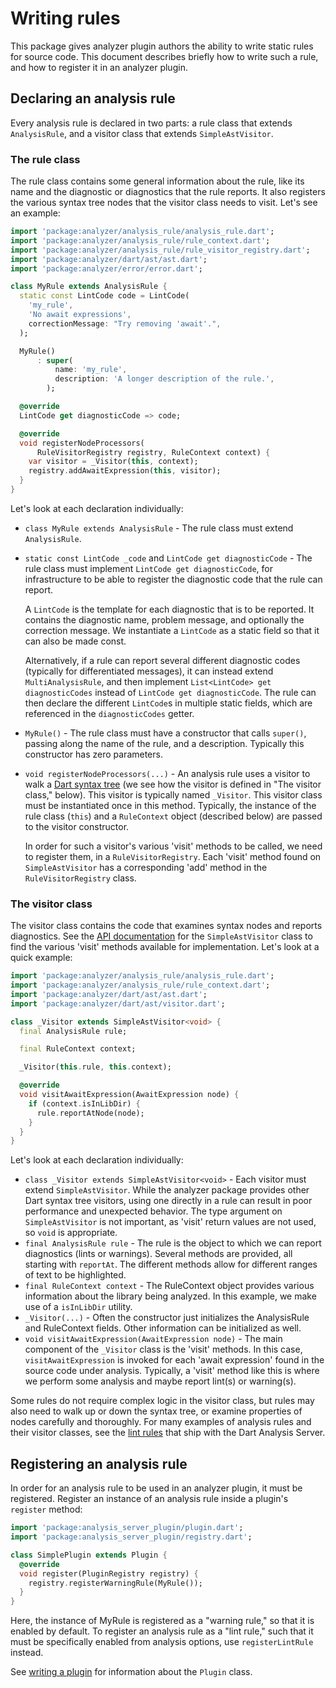# Writing rules

This package gives analyzer plugin authors the ability to write static rules
for source code. This document describes briefly how to write such a rule, and
how to register it in an analyzer plugin.

## Declaring an analysis rule

Every analysis rule is declared in two parts: a rule class that extends
`AnalysisRule`, and a visitor class that extends `SimpleAstVisitor`.

### The rule class

The rule class contains some general information about the rule, like its name
and the diagnostic or diagnostics that the rule reports. It also registers the
various syntax tree nodes that the visitor class needs to visit. Let's see an
example:

```dart
import 'package:analyzer/analysis_rule/analysis_rule.dart';
import 'package:analyzer/analysis_rule/rule_context.dart';
import 'package:analyzer/analysis_rule/rule_visitor_registry.dart';
import 'package:analyzer/dart/ast/ast.dart';
import 'package:analyzer/error/error.dart';

class MyRule extends AnalysisRule {
  static const LintCode code = LintCode(
    'my_rule',
    'No await expressions',
    correctionMessage: "Try removing 'await'.",
  );

  MyRule()
      : super(
          name: 'my_rule',
          description: 'A longer description of the rule.',
        );

  @override
  LintCode get diagnosticCode => code;

  @override
  void registerNodeProcessors(
      RuleVisitorRegistry registry, RuleContext context) {
    var visitor = _Visitor(this, context);
    registry.addAwaitExpression(this, visitor);
  }
}
```

Let's look at each declaration individually:

* `class MyRule extends AnalysisRule` - The rule class must extend
  `AnalysisRule`.

* `static const LintCode _code` and `LintCode get diagnosticCode` - The rule class
  must implement `LintCode get diagnosticCode`, for infrastructure to be able
  to register the diagnostic code that the rule can report.

  A `LintCode` is the template for each diagnostic that is to be reported. It
  contains the diagnostic name, problem message, and optionally the correction
  message. We instantiate a `LintCode` as a static field so that it can also be
  made const.

  Alternatively, if a rule can report several different diagnostic codes
  (typically for differentiated messages), it can instead extend
  `MultiAnalysisRule`, and then implement `List<LintCode> get diagnosticCodes`
  instead of `LintCode get diagnosticCode`. The rule can then declare the
  different `LintCode`s in multiple static fields, which are referenced in the
  `diagnosticCodes` getter.

* `MyRule()` - The rule class must have a constructor that calls `super()`,
  passing along the name of the rule, and a description. Typically this
  constructor has zero parameters.

* `void registerNodeProcessors(...)` - An analysis rule uses a visitor to walk
  a [Dart syntax tree][] (we see how the visitor is defined in "The visitor
  class," below). This visitor is typically named `_Visitor`. This visitor
  class must be instantiated once in this method. Typically, the instance of
  the rule class (`this`) and a `RuleContext` object (described below) are
  passed to the visitor constructor.

  In order for such a visitor's various 'visit' methods to be called, we need
  to register them, in a `RuleVisitorRegistry`. Each 'visit' method found on
  `SimpleAstVisitor` has a corresponding 'add' method in the
  `RuleVisitorRegistry` class.

[Dart syntax tree]: https://github.com/dart-lang/sdk/blob/main/pkg/analyzer/doc/tutorial/ast.md

### The visitor class

The visitor class contains the code that examines syntax nodes and reports
diagnostics. See the [API documentation][SimpleAstVisitor docs] for the
`SimpleAstVisitor` class to find the various 'visit' methods available for
implementation. Let's look at a quick example:

[SimpleAstVisitor docs]: https://github.com/dart-lang/sdk/blob/main/pkg/analyzer/lib/dart/ast/visitor.dart#L1841

```dart
import 'package:analyzer/analysis_rule/analysis_rule.dart';
import 'package:analyzer/analysis_rule/rule_context.dart';
import 'package:analyzer/dart/ast/ast.dart';
import 'package:analyzer/dart/ast/visitor.dart';

class _Visitor extends SimpleAstVisitor<void> {
  final AnalysisRule rule;

  final RuleContext context;

  _Visitor(this.rule, this.context);

  @override
  void visitAwaitExpression(AwaitExpression node) {
    if (context.isInLibDir) {
      rule.reportAtNode(node);
    }
  }
}
```

Let's look at each declaration individually:

* `class _Visitor extends SimpleAstVisitor<void>` - Each visitor must extend
  `SimpleAstVisitor`. While the analyzer package provides other Dart syntax
  tree visitors, using one directly in a rule can result in poor performance
  and unexpected behavior. The type argument on `SimpleAstVisitor` is not
  important, as 'visit' return values are not used, so `void` is appropriate.
* `final AnalysisRule rule` - The rule is the object to which we can report
  diagnostics (lints or warnings). Several methods are provided, all starting
  with `reportAt`. The different methods allow for different ranges of text to
  be highlighted.
* `final RuleContext context` - The RuleContext object provides various
  information about the library being analyzed. In this example, we make use of
  a `isInLibDir` utility.
* `_Visitor(...)` - Often the constructor just initializes the AnalysisRule and
  RuleContext fields. Other information can be initialized as well.
* `void visitAwaitExpression(AwaitExpression node)` - The main component of the
  `_Visitor` class is the 'visit' methods. In this case, `visitAwaitExpression`
  is invoked for each 'await expression' found in the source code under
  analysis. Typically, a 'visit' method like this is where we perform some
  analysis and maybe report lint(s) or warning(s).

Some rules do not require complex logic in the visitor class, but rules may
also need to walk up or down the syntax tree, or examine properties of nodes
carefully and thoroughly. For many examples of analysis rules and their visitor
classes, see the [lint rules] that ship with the Dart Analysis Server.

[lint rules]: https://github.com/dart-lang/sdk/tree/main/pkg/linter/lib/src/rules

## Registering an analysis rule

In order for an analysis rule to be used in an analyzer plugin, it must be
registered. Register an instance of an analysis rule inside a plugin's
`register` method:

```dart
import 'package:analysis_server_plugin/plugin.dart';
import 'package:analysis_server_plugin/registry.dart';

class SimplePlugin extends Plugin {
  @override
  void register(PluginRegistry registry) {
    registry.registerWarningRule(MyRule());
  }
}
```

Here, the instance of MyRule is registered as a "warning rule," so that it is
enabled by default. To register an analysis rule as a "lint rule," such that it
must be specifically enabled from analysis options, use `registerLintRule`
instead.

See [writing a plugin][] for information about the `Plugin` class.

[writing a plugin]: https://github.com/dart-lang/sdk/blob/main/pkg/analysis_server_plugin/doc/writing_rules.md
